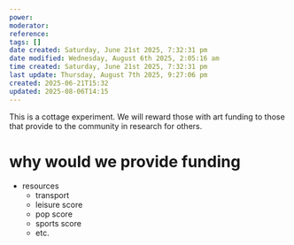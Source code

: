 ```yaml
---
power: 
moderator: 
reference: 
tags: []
date created: Saturday, June 21st 2025, 7:32:31 pm
date modified: Wednesday, August 6th 2025, 2:05:16 am
time created: Saturday, June 21st 2025, 7:32:31 pm
last update: Thursday, August 7th 2025, 9:27:06 pm
created: 2025-06-21T15:32
updated: 2025-08-06T14:15
---
```

This is a cottage experiment. We will reward those with art funding to those that provide to the community in research for others.


# why would we provide funding
- resources
	- transport
	- leisure score
	- pop score
	- sports score
	- etc.